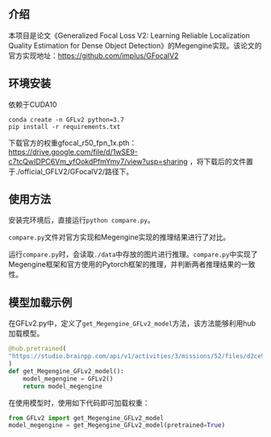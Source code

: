 ## 介绍

本项目是论文《Generalized Focal Loss V2: Learning Reliable Localization Quality Estimation for Dense Object Detection》的Megengine实现。该论文的官方实现地址：https://github.com/implus/GFocalV2

## 环境安装

依赖于CUDA10

```
conda create -n GFLv2 python=3.7
pip install -r requirements.txt
```

下载官方的权重gfocal_r50_fpn_1x.pth：https://drive.google.com/file/d/1wSE9-c7tcQwIDPC6Vm_yfOokdPfmYmy7/view?usp=sharing
，将下载后的文件置于./official_GFLV2/GFocalV2/路径下。 

## 使用方法

安装完环境后，直接运行`python compare.py`。

`compare.py`文件对官方实现和Megengine实现的推理结果进行了对比。

运行`compare.py`时，会读取`./data`中存放的图片进行推理。`compare.py`中实现了Megengine框架和官方使用的Pytorch框架的推理，并判断两者推理结果的一致性。

## 模型加载示例

在GFLv2.py中，定义了```get_Megengine_GFLv2_model```方法，该方法能够利用hub加载模型。
```python
@hub.pretrained(
"https://studio.brainpp.com/api/v1/activities/3/missions/52/files/d2ce9780-da58-46c1-a509-9ecd0cdbff0d"
)
def get_Megengine_GFLv2_model():
    model_megengine = GFLv2()
    return model_megengine
```

在使用模型时，使用如下代码即可加载权重：
```python
from GFLv2 import get_Megengine_GFLv2_model
model_megengine = get_Megengine_GFLv2_model(pretrained=True)
```

